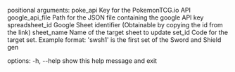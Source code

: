 positional arguments:
  poke_api         Key for the PokemonTCG.io API
  google_api_file  Path for the JSON file containing the google API key
  spreadsheet_id   Google Sheet identifier (Obtainable by copying the id from the link)
  sheet_name       Name of the target sheet to update
  set_id           Code for the target set. Example format: 'swsh1' is the first set of the Sword and Shield gen

options:
  -h, --help       show this help message and exit
